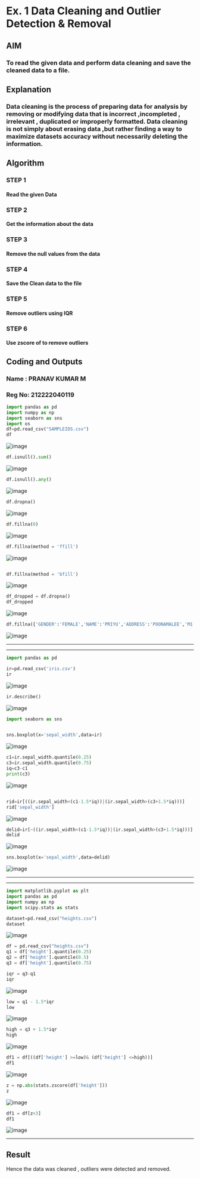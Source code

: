 # Ex. 1   Data Cleaning and Outlier Detection & Removal</h1>


## AIM
### To read the given data and perform data cleaning and save the cleaned data to a file.

## Explanation
### Data cleaning is the process of preparing data for analysis by removing or modifying data that is incorrect ,incompleted , irrelevant , duplicated or improperly formatted. Data cleaning is not simply about erasing data ,but rather finding a way to maximize datasets accuracy without necessarily deleting the information.

## Algorithm
### STEP 1
#### Read the given Data

### STEP 2
#### Get the information about the data

### STEP 3 
#### Remove the null values from the data

### STEP 4
#### Save the Clean data to the file

### STEP 5
#### Remove outliers using IQR

### STEP 6
#### Use zscore of to remove outliers

## Coding and Outputs

### Name : PRANAV KUMAR M
### Reg No: 212222040119

```py
import pandas as pd
import numpy as np
import seaborn as sns
import os 
df=pd.read_csv("SAMPLEIDS.csv")
df
```
![image](https://github.com/PSriVarshan/exno1/assets/114944059/ed03bbd1-7c97-4cd8-8cf0-3f5f9e14dcc8)

```py
df.isnull().sum()

```

![image](https://github.com/PSriVarshan/exno1/assets/114944059/57d42b69-bd5e-4c22-b8e8-6f2ae3f0404a)



```py
df.isnull().any()
```
![image](https://github.com/PSriVarshan/exno1/assets/114944059/918f392c-8185-4d11-94f3-63785887574c)

```py
df.dropna()
```

![image](https://github.com/PSriVarshan/exno1/assets/114944059/38354c0d-60a4-4c93-a25d-4302bad7ac62)

```py
df.fillna(0)
```

![image](https://github.com/PSriVarshan/exno1/assets/114944059/2b8ac0df-d0c1-46e1-87a4-ff8f930ff3d7)

```py
df.fillna(method = 'ffill')
```

![image](https://github.com/PSriVarshan/exno1/assets/114944059/87b27264-923b-4b0d-904f-106894f0fbcd)

```py

df.fillna(method = 'bfill')
```

![image](https://github.com/PSriVarshan/exno1/assets/114944059/9a0df734-21b5-4b1e-baf0-2c87c82fafd7)

```py
df_dropped = df.dropna()
df_dropped
```

![image](https://github.com/PSriVarshan/exno1/assets/114944059/e7881fae-d374-4f76-bac8-481821e6461e)

```py
df.fillna({'GENDER':'FEMALE','NAME':'PRIYU','ADDRESS':'POONAMALEE','M1':98,'M2':87,'M3':76,'M4':92,'TOTAL':305,'AVG':89.999999})
```
![image](https://github.com/PSriVarshan/exno1/assets/114944059/71c04f95-74c9-4971-aff9-f21a3accb70a)


<hr><hr>


```py
import pandas as pd
```

```py
ir=pd.read_csv('iris.csv')
ir
```
![image](https://github.com/PSriVarshan/exno1/assets/114944059/32840cf3-736d-4c4b-bc8e-2d55ee7e1417)

```py
ir.describe()
```
![image](https://github.com/PSriVarshan/exno1/assets/114944059/e0ce99a8-f7b9-4ccd-9ac8-df82b53f4bc6)

```py
import seaborn as sns
```

```py

sns.boxplot(x='sepal_width',data=ir)
```


![image](https://github.com/PSriVarshan/exno1/assets/114944059/1c9bfcae-a2b3-4573-b204-c2590c8bc9a6)


```py
c1=ir.sepal_width.quantile(0.25)
c3=ir.sepal_width.quantile(0.75)
iq=c3-c1
print(c3)
```

![image](https://github.com/PSriVarshan/exno1/assets/114944059/05ef4457-91f5-4a19-b413-1d4eea93b0a7)

```py

rid=ir[((ir.sepal_width<(c1-1.5*iq))|(ir.sepal_width>(c3+1.5*iq)))]
rid['sepal_width']
```

![image](https://github.com/PSriVarshan/exno1/assets/114944059/c554ef7e-012c-40f6-8b82-dbe4ae9a20b3)

```py
delid=ir[~((ir.sepal_width<(c1-1.5*iq))|(ir.sepal_width>(c3+1.5*iq)))]
delid
```
![image](https://github.com/PSriVarshan/exno1/assets/114944059/0a32cc24-1970-41a2-acf7-cb58a6955c01)

```py
sns.boxplot(x='sepal_width',data=delid)
```
![image](https://github.com/PSriVarshan/exno1/assets/114944059/19664bc6-f558-48f3-b449-fa6652c4e7ed)

<hr><hr>


```py
import matplotlib.pyplot as plt
import pandas as pd
import numpy as np
import scipy.stats as stats
```
```py
dataset=pd.read_csv("heights.csv")
dataset
```

![image](https://github.com/PSriVarshan/exno1/assets/114944059/080b6095-73da-4bee-a763-08c7a0b81a07)

```py
df = pd.read_csv("heights.csv")
q1 = df['height'].quantile(0.25)
q2 = df['height'].quantile(0.5)
q3 = df['height'].quantile(0.75)
```

```py
iqr = q3-q1
iqr
```

![image](https://github.com/PSriVarshan/exno1/assets/114944059/ffb0b515-5964-4405-9e0b-6d2c986c3308)


```py
low = q1 - 1.5*iqr
low
```

![image](https://github.com/PSriVarshan/exno1/assets/114944059/b68f4b97-1246-4747-9aff-06e058c94f44)

```py
high = q3 + 1.5*iqr
high
```

![image](https://github.com/PSriVarshan/exno1/assets/114944059/da8aa517-c1de-4e43-91d6-ec677f8beaa5)


```py
df1 = df[((df['height'] >=low)& (df['height'] <=high))]
df1
```
![image](https://github.com/PSriVarshan/exno1/assets/114944059/5444510b-6eb1-4fdd-a65f-02c85bd685d4)


```py
z = np.abs(stats.zscore(df['height']))
z
```
![image](https://github.com/PSriVarshan/exno1/assets/114944059/02efcb16-a37a-4313-8111-7396dbd21f2e)

```py
df1 = df[z<3]
df1
```

![image](https://github.com/PSriVarshan/exno1/assets/114944059/fbfd480f-960d-4d51-8695-71718cc8a342)

<hr>

## Result
Hence the data was cleaned , outliers were detected and removed.
